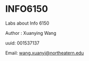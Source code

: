 # INFO6150

Labs about Info 6150

Author : Xuanying Wang

uuid: 001537137

Email: wang.xuanyi@northeatern.edu


